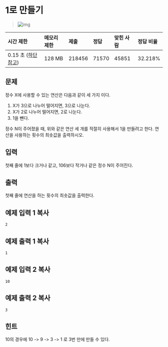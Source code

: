 # 1로 만들기

> ![img](https://d2gd6pc034wcta.cloudfront.net/tier/8.svg) 

| 시간 제한                                                    | 메모리 제한 | 제출   | 정답  | 맞힌 사람 | 정답 비율 |
| :----------------------------------------------------------- | :---------- | :----- | :---- | :-------- | :-------- |
| 0.15 초 ([하단 참고](https://www.acmicpc.net/problem/1463#)) | 128 MB      | 218456 | 71570 | 45851     | 32.218%   |

## 문제

정수 X에 사용할 수 있는 연산은 다음과 같이 세 가지 이다.

1. X가 3으로 나누어 떨어지면, 3으로 나눈다.
2. X가 2로 나누어 떨어지면, 2로 나눈다.
3. 1을 뺀다.

정수 N이 주어졌을 때, 위와 같은 연산 세 개를 적절히 사용해서 1을 만들려고 한다. 연산을 사용하는 횟수의 최솟값을 출력하시오.

## 입력

첫째 줄에 1보다 크거나 같고, 106보다 작거나 같은 정수 N이 주어진다.

## 출력

첫째 줄에 연산을 하는 횟수의 최솟값을 출력한다.

## 예제 입력 1 복사

```
2
```

## 예제 출력 1 복사

```
1
```

## 예제 입력 2 복사

```
10
```

## 예제 출력 2 복사

```
3
```

## 힌트

10의 경우에 10 -> 9 -> 3 -> 1 로 3번 만에 만들 수 있다.